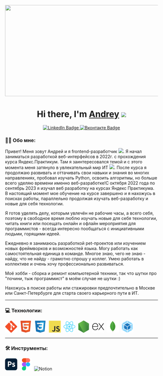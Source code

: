 
<div align="center">
  <img src="https://media.giphy.com/media/dWesBcTLavkZuG35MI/giphy.gif" width="600" height="300"/>
</div>

<h1 align="center">Hi there, I'm <a href="https://vk.com/littleenglishh" target="_blank">Andrey</a> 
<img src="https://github.com/blackcater/blackcater/raw/main/images/Hi.gif" height="32"/></h1>

<div id="badges" align="center">
  <a href="your-linkedin-URL">
    <img src="https://img.shields.io/badge/LinkedIn-blue?style=for-the-badge&logo=linkedin&logoColor=white" alt="LinkedIn Badge"/>
  </a>
  <a href="https://vk.com/littleenglishh">
    <img src="https://img.shields.io/badge/Вконтакте-blue?style=for-the-badge&logo=vk&logoColor=white" alt="Вконтакте Badge"/>
  </a>
</div>

### :man_technologist: Обо мне: 

Привет! Меня зовут Андрей и я frontend-разработчик <img src="https://media.giphy.com/media/WUlplcMpOCEmTGBtBW/giphy.gif" width="30px">. Я начал заниматься разработкой веб-интерфейсов в 2022г. с прохождения курса Яндекс.Практикум. Там я заинтересовался темой и с этого момента меня затянуло в увлекательный мир ИТ <img src="https://github.com/Anmol-Baranwal/Cool-GIFs-For-GitHub/assets/74038190/0b335028-1d3d-4ee5-b5b3-a373d499be7e" width="400">. После курса я продолжаю развивать и оттачивать свои навыки и знания во многих направлениях, пробовал изучать Python, освоить алгоритмы, но больше всего уделяю времени именно веб-разработке!С октября 2022 года по сентябрь 2023 я изучал веб разработку на курсах Яндекс Практикума. В настоящий момент мое обучение на курсе завершено и я нахожусь в поисках работы, параллельно продолжая изучать веб-разработку и новые для себя технологии.

Я готов уделять делу, которым увлечён не рабочие часы, а всего себя, поэтому в свободное время люблю изучать новые для себя технологии, читать книги или посещать онлайн и офлайн мероприятия для программистов - всегда интересно пообщаться с инициативными людьми, горящими идеей.

Ежедневно я занимаюсь разработкой pet-проектов или изучением новых фреймворков и возможностей языка. Могу работать как самостоятельная единица в команде. Многое знаю, чего не знаю - найду, что не найду - грамотно спрошу у коллег. Умею работать в коллективе и очень хочу профессионально развиваться.

Моё хобби - сборка и ремонт компьютерной техники, так что шутки про "почини, тыж программист" в моём случае не шутки :)

Нахожусь в поиске работы или стажировки предпочтительно в Москве или Санкт-Петербурге для старта своего карьерного пути в ИТ.


<!-- - :mailbox: Как связаться со мной: [![Telegram Badge](https://img.shields.io/badge/-filimonovalexey-blue?style=flat&logo=Telegram&logoColor=white)](https://t.me/f1llzzz) [![Gmail Badge](https://img.shields.io/badge/-Gmail-red?style=flat&logo=Gmail&logoColor=white)](mailto:alexeyf08@gmail.com) -->

---

### 💻 Технологии:

<div>
  <img src="https://github.com/devicons/devicon/blob/master/icons/git/git-original.svg" title="git" alt="git" width="40" height="40"/>&nbsp
  <img src="https://github.com/devicons/devicon/blob/master/icons/html5/html5-original.svg" title="html5" alt="html5" width="40" height="40"/>&nbsp
  <img src="https://github.com/devicons/devicon/blob/master/icons/css3/css3-original.svg" title="css" alt="css" width="40" height="40"/>&nbsp
  <img src="https://github.com/devicons/devicon/blob/master/icons/javascript/javascript-original.svg" title="javascript" alt="javascript" width="40" height="40"/>&nbsp
  <img src="https://github.com/devicons/devicon/blob/master/icons/react/react-original.svg" title="reactjs" alt="reactjs" width="40" height="40"/>&nbsp
  <img src="https://github.com/devicons/devicon/blob/master/icons/nodejs/nodejs-original.svg" title="nodejs" alt="nodejs" width="40" height="40"/>&nbsp
  <img src="https://github.com/devicons/devicon/blob/master/icons/express/express-original.svg" title="express" alt="express" width="40" height="40"/>&nbsp
  <img src="https://github.com/devicons/devicon/blob/master/icons/mongodb/mongodb-original.svg" title="mongodb" alt="mongodb" width="40" height="40"/>&nbsp
  <img src="https://github.com/devicons/devicon/blob/master/icons/webpack/webpack-original.svg" title="webpack" alt="webpack" width="40" height="40"/>&nbsp;
  <!-- <img src="https://github.com/devicons/devicon/blob/master/icons/redux/redux-original.svg" title="redux" alt="redux" width="40" height="40"/>&nbsp; -->
</div>

---

### 🛠 Инструменты:

<div>
  <img src="https://github.com/devicons/devicon/blob/master/icons/photoshop/photoshop-plain.svg" title="photoshop" alt="photoshop" width="40" height="40"/>&nbsp;
  <img src="https://github.com/devicons/devicon/blob/master/icons/figma/figma-original.svg" title="figma" alt="figma" width="40" height="40"/>&nbsp;
  <img src="https://upload.wikimedia.org/wikipedia/commons/e/e9/Notion-logo.svg" title="Notion" alt="Notion" width="40" height="40"/>&nbsp;
</div>
